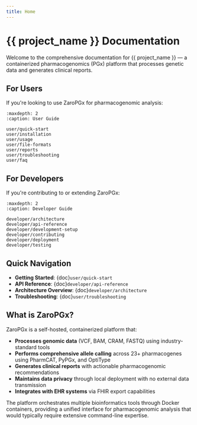 ```yaml
---
title: Home
---
```


# {{ project_name }} Documentation

Welcome to the comprehensive documentation for {{ project_name }} — a containerized pharmacogenomics (PGx) platform that processes genetic data and generates clinical reports.

## For Users

If you're looking to use ZaroPGx for pharmacogenomic analysis:

```{toctree}
:maxdepth: 2
:caption: User Guide

user/quick-start
user/installation
user/usage
user/file-formats
user/reports
user/troubleshooting
user/faq
```

## For Developers

If you're contributing to or extending ZaroPGx:

```{toctree}
:maxdepth: 2
:caption: Developer Guide

developer/architecture
developer/api-reference
developer/development-setup
developer/contributing
developer/deployment
developer/testing
```

## Quick Navigation

- **Getting Started**: {doc}`user/quick-start`
- **API Reference**: {doc}`developer/api-reference`
- **Architecture Overview**: {doc}`developer/architecture`
- **Troubleshooting**: {doc}`user/troubleshooting`

## What is ZaroPGx?

ZaroPGx is a self-hosted, containerized platform that:

- **Processes genomic data** (VCF, BAM, CRAM, FASTQ) using industry-standard tools
- **Performs comprehensive allele calling** across 23+ pharmacogenes using PharmCAT, PyPGx, and OptiType
- **Generates clinical reports** with actionable pharmacogenomic recommendations
- **Maintains data privacy** through local deployment with no external data transmission
- **Integrates with EHR systems** via FHIR export capabilities

The platform orchestrates multiple bioinformatics tools through Docker containers, providing a unified interface for pharmacogenomic analysis that would typically require extensive command-line expertise.